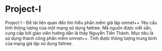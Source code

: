 # Project-I
Project I - Đề tài liên quan đến tìm hiểu phần mềm giả lập omnet++
Yêu cầu tính thông lượng của một mạng sử dụng fattree. Mã nguồn được viết sẵn, cung cấp bởi giáo viên hướng dẫn là thầy Nguyễn Tiến Thành. Mục tiêu là sử dụng thành công phần mềm omnet++. Tính được thông lượng trung bình của mạng giả lập sử dụng fattree. 
